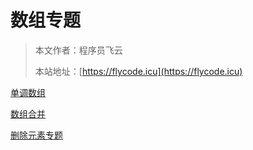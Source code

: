 # 数组专题

> 本文作者：程序员飞云
>
> 本站地址：[https://flycode.icu](https://flycode.icu)


[单调数组](单调数组.md)

[数组合并](数组合并.md)

[删除元素专题](删除元素专题.md)
